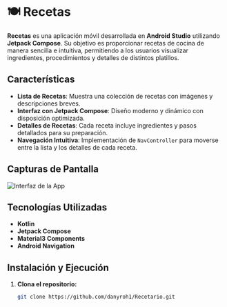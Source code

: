 # 🍽️ Recetas

**Recetas** es una aplicación móvil desarrollada en **Android Studio** utilizando **Jetpack Compose**. Su objetivo es proporcionar recetas de cocina de manera sencilla e intuitiva, permitiendo a los usuarios visualizar ingredientes, procedimientos y detalles de distintos platillos.

## Características  

- **Lista de Recetas**: Muestra una colección de recetas con imágenes y descripciones breves.  
- **Interfaz con Jetpack Compose**: Diseño moderno y dinámico con disposición optimizada.  
- **Detalles de Recetas**: Cada receta incluye ingredientes y pasos detallados para su preparación.  
- **Navegación Intuitiva**: Implementación de `NavController` para moverse entre la lista y los detalles de cada receta.  

## Capturas de Pantalla

![Interfaz de la App](Recetario.png)

## Tecnologías Utilizadas  

- **Kotlin**  
- **Jetpack Compose**  
- **Material3 Components**  
- **Android Navigation**  

## Instalación y Ejecución  

1. **Clona el repositorio:**  
   ```sh
   git clone https://github.com/danyroh1/Recetario.git

